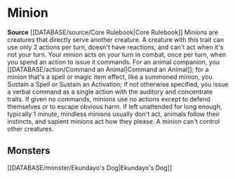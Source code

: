 ﻿---
id: '109'
name: Minion
rarity: Common
rus_type_level: null
source: '[[DATABASE/source/Core Rulebook|Core Rulebook]]'
trait:
- Minion
type: Trait

---
# Minion

**Source** [[DATABASE/source/Core Rulebook|Core Rulebook]] 
Minions are creatures that directly serve another creature. A creature with this trait can use only 2 actions per turn, doesn't have reactions, and can't act when it's not your turn. Your minion acts on your turn in combat, once per turn, when you spend an action to issue it commands. For an animal companion, you [[DATABASE/action/Command an Animal|Command an Animal]]; for a minion that's a spell or magic item effect, like a summoned minion, you Sustain a Spell or Sustain an Activation; if not otherwise specified, you issue a verbal command as a single action with the auditory and concentrate traits. If given no commands, minions use no actions except to defend themselves or to escape obvious harm. If left unattended for long enough, typically 1 minute, mindless minions usually don't act, animals follow their instincts, and sapient minions act how they please. A minion can't control other creatures.

## Monsters

[[DATABASE/monster/Ekundayo's Dog|Ekundayo's Dog]]